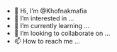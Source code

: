 - 👋 Hi, I’m @Khofnakmafia
- 👀 I’m interested in ...
- 🌱 I’m currently learning ...
- 💞️ I’m looking to collaborate on ...
- 📫 How to reach me ...

<!---
Khofnakmafia/Khofnakmafia is a ✨ special ✨ repository because its `README.md` (this file) appears on your GitHub profile.
You can click the Preview link to take a look at your changes.
--->
